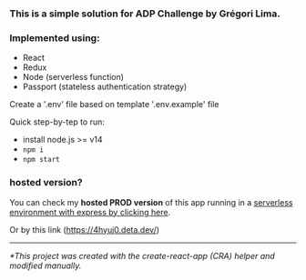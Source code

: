 ### This is a simple solution for ADP Challenge by Grégori Lima.

### Implemented using:
- React
- Redux
- Node (serverless function)
- Passport (stateless authentication strategy)

Create a '.env' file based on template '.env.example' file

Quick step-by-tep to run:
- install node.js >= v14
- `npm i`
- `npm start`


### hosted version?
You can check my **hosted PROD version** of this app running in a [serverless environment with express by clicking here](https://adp-challenge.deta.dev).

Or by this link (https://4hyuj0.deta.dev/)

-------

*\*This project was created with the create-react-app (CRA) helper and modified manually.*
